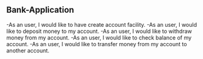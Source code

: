 ## Bank-Application
-As an user, I would like to have create account facility.
-As an user, I would like to deposit money to my account.
-As an user, I would like to withdraw money from my account.
-As an user, I would like to check balance of my account.
-As an user, I would like to transfer money from my account to another account.